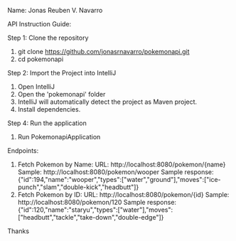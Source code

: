 Name: Jonas Reuben V. Navarro

API Instruction Guide:

Step 1: Clone the repository
 1. git clone https://github.com/jonasrnavarro/pokemonapi.git
 2. cd pokemonapi
 
Step 2: Import the Project into IntelliJ
1. Open IntelliJ
2. Open the 'pokemonapi' folder
3. IntelliJ will automatically detect the project as Maven project.
4. Install dependencies.

Step 4: Run the application
1. Run PokemonapiApplication

Endpoints:
1. Fetch Pokemon by Name:
 URL: http://localhost:8080/pokemon/{name}
 Sample: http://localhost:8080/pokemon/wooper
 Sample response: {"id":194,"name":"wooper","types":["water","ground"],"moves":["ice-punch","slam","double-kick","headbutt"]}
2. Fetch Pokemon by ID:
 URL: http://localhost:8080/pokemon/{id}
 Sample: http://localhost:8080/pokemon/120
 Sample response: {"id":120,"name":"staryu","types":["water"],"moves":["headbutt","tackle","take-down","double-edge"]}

Thanks
